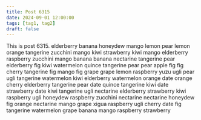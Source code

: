 ```yaml
---
title: Post 6315
date: 2024-09-01 12:00:00
tags: [tag1, tag2]
draft: false
---
```

This is post 6315.
elderberry
banana
honeydew
mango
lemon
pear
lemon
orange
tangerine
zucchini
mango
kiwi
strawberry
kiwi
mango
elderberry
raspberry
zucchini
mango
banana
banana
nectarine
tangerine
pear
elderberry
fig
kiwi
watermelon
quince
tangerine
pear
pear
apple
fig
fig
cherry
tangerine
fig
mango
fig
grape
grape
lemon
raspberry
yuzu
ugli
pear
ugli
tangerine
watermelon
kiwi
elderberry
watermelon
orange
date
orange
cherry
elderberry
tangerine
pear
date
quince
tangerine
kiwi
date
strawberry
date
kiwi
tangerine
ugli
nectarine
elderberry
strawberry
kiwi
raspberry
ugli
honeydew
raspberry
zucchini
nectarine
nectarine
honeydew
fig
orange
nectarine
mango
grape
xigua
raspberry
ugli
cherry
date
fig
tangerine
watermelon
grape
banana
mango
raspberry
strawberry
